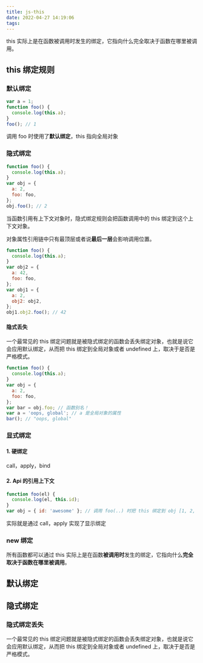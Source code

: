 ```yaml
---
title: js-this
date: 2022-04-27 14:19:06
tags:
---
```


this 实际上是在函数被调用时发生的绑定，它指向什么完全取决于函数在哪里被调用。

## this 绑定规则

### 默认绑定

```js
var a = 1;
function foo() {
  console.log(this.a);
}
foo(); // 1
```

调用 foo 时使用了**默认绑定**，this 指向全局对象

### 隐式绑定

```js
function foo() {
  console.log(this.a);
}
var obj = {
  a: 2,
  foo: foo,
};
obj.foo(); // 2
```

当函数引用有上下文对象时，隐式绑定规则会把函数调用中的 this 绑定到这个上下文对象。

对象属性引用链中只有最顶层或者说**最后一层**会影响调用位置。

```js
function foo() {
  console.log(this.a);
}
var obj2 = {
  a: 42,
  foo: foo,
};
var obj1 = {
  a: 2,
  obj2: obj2,
};
obj1.obj2.foo(); // 42
```

#### 隐式丢失

一个最常见的 this 绑定问题就是被隐式绑定的函数会丢失绑定对象，也就是说它会应用默认绑定，从而把 this 绑定到全局对象或者 undefined 上，取决于是否是严格模式。

```js
function foo() {
  console.log(this.a);
}
var obj = {
  a: 2,
  foo: foo,
};
var bar = obj.foo; // 函数别名！
var a = 'oops, global'; // a 是全局对象的属性
bar(); // "oops, global"
```

### 显式绑定

#### 1. 硬绑定

call，apply，bind

#### 2. Api 的引用上下文

```js
function foo(el) {
  console.log(el, this.id);
}
var obj = { id: 'awesome' }; // 调用 foo(..) 时把 this 绑定到 obj [1, 2, 3].forEach( foo, obj ); // 1 awesome 2 awesome 3 awesome
```

实际就是通过 call，apply 实现了显示绑定

### new 绑定

所有函数都可以通过
this 实际上是在函数**被调用时**发生的绑定，它指向什么**完全取决于函数在哪里被调用**。

## 默认绑定

## 隐式绑定

### 隐式绑定丢失

一个最常见的 this 绑定问题就是被隐式绑定的函数会丢失绑定对象，也就是说它会应用默认绑定，从而把 this 绑定到全局对象或者 undefined 上，取决于是否是严格模式。
